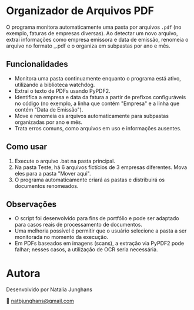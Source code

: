 # Organizador de Arquivos PDF

O programa monitora automaticamente uma pasta por arquivos `.pdf` (no exemplo, faturas de empresas diversas). Ao detectar um novo arquivo, extrai informações como empresa emissora e data de emissão, renomeia o arquivo no formato <Empresa>_<AAAA-MM-DD>.pdf e o organiza em subpastas por ano e mês.

## Funcionalidades

- Monitora uma pasta continuamente enquanto o programa está ativo, utilizando a biblioteca watchdog.
- Extrai o texto de PDFs usando PyPDF2.
- Identifica a empresa e data da fatura a partir de prefixos configuráveis no código (no exemplo, a linha que contém "Empresa" e a linha que contém "Data de Emissão").
- Move e renomeia os arquivos automaticamente para subpastas organizadas por ano e mês.
- Trata erros comuns, como arquivos em uso e informações ausentes.

## Como usar

1. Execute o arquivo .bat na pasta principal.
2. Na pasta Teste, há 6 arquivos fictícios de 3 empresas diferentes. Mova eles para a pasta "Mover aqui".
3. O programa automaticamente criará as pastas e distribuirá os documentos renomeados.

## Observações

- O script foi desenvolvido para fins de portfólio e pode ser adaptado para casos reais de processamento de documentos.
- Uma melhoria possível é permitir que o usuário selecione a pasta a ser monitorada no momento da execução.
- Em PDFs baseados em imagens (scans), a extração via PyPDF2 pode falhar; nesses casos, a utilização de OCR seria necessária.

# Autora
Desenvolvido por Natalia Junghans

📧 natbjunghans@gmail.com
